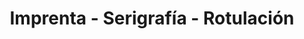 ---
title: "Imprenta - Serigrafía - Rotulación"
url: /ribadesella-ribeseya/imprenta-serigrafia-rotulacion/
shop: Kopieren
---
